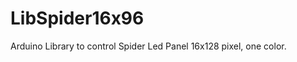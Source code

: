 LibSpider16x96
==============

Arduino Library  to control Spider Led Panel 16x128 pixel, one color.


